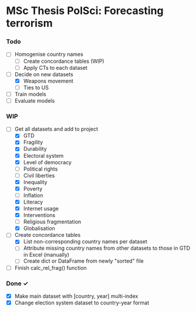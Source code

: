 # MSc Thesis PolSci: Forecasting terrorism

### Todo
- [ ] Homogenise country names
  - [ ] Create concordance tables (WIP)
  - [ ] Apply CTs to each dataset
- [ ] Decide on new datasets
  - [x] Weapons movement
  - [ ] Ties to US
- [ ] Train models
- [ ] Evaluate models

### WIP
- [ ] Get all datasets and add to project
  - [x] GTD
  - [x] Fragility
  - [x] Durability
  - [x] Electoral system
  - [x] Level of democracy
  - [ ] Political rights
  - [ ] Civil liberties
  - [x] Inequality
  - [x] Poverty
  - [ ] Inflation
  - [x] Literacy
  - [x] Internet usage
  - [x] Interventions
  - [ ] Religious fragmentation
  - [x] Globalisation
- [ ] Create concordance tables
  - [x] List non-corresponding country names per dataset
  - [ ] Attribute missing country names from other datasets to those in GTD in Excel (manually)
  - [ ] Create dict or DataFrame from newly "sorted" file
- [ ] Finish calc_rel_frag() function

### Done ✓
- [x] Make main dataset with [country, year] multi-index
- [x] Change election system dataset to country-year format